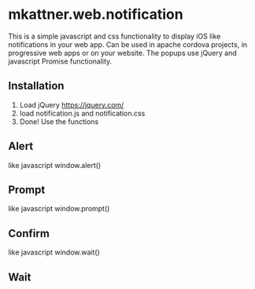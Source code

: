 # mkattner.web.notification
This is a simple javascript and css functionality to display iOS like notifications in your web app. Can be used in apache cordova projects, in progressive web apps or on your website.
The popups use jQuery and javascript Promise functionality.

## Installation
1) Load jQuery https://jquery.com/
2) load notification.js and notification.css
3) Done! Use the functions

## Alert
like javascript window.alert()

## Prompt
like javascript window.prompt()

## Confirm
like javascript window.wait()

## Wait
